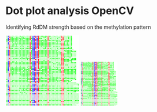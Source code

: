 # Dot plot analysis OpenCV
Identifying RdDM strength based on the methylation pattern 
<p float="left">
  <img src="Samples/Picture1.png" width="200" />
  <img src="Samples/Picture2.png" width="100" /> 
</p>
